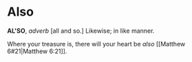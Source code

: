 # Also

**AL'SO**, _adverb_ \[all and so.\] Likewise; in like manner.

Where your treasure is, there will your heart be _also_ [[Matthew 6#21|Matthew 6:21]].